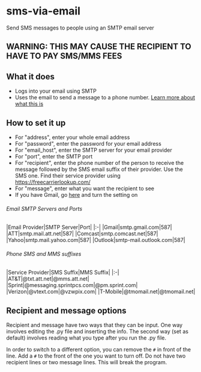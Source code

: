 # sms-via-email
Send SMS messages to people using an SMTP email server
## WARNING: THIS MAY CAUSE THE RECIPIENT TO HAVE TO PAY SMS/MMS FEES
## What it does
- Logs into your email using SMTP
- Uses the email to send a message to a phone number. [Learn more about what this is](https://www.att.com/esupport/article.html#!/wireless/KM1061254)

## How to set it up
- For "address", enter your whole email address
- For "password", enter the password for your email address
- For "email_host", enter the SMTP server for your email provider
- For "port", enter the SMTP port
- For "recipient", enter the phone number of the person to receive the message followed by the SMS email suffix of their provider. Use the SMS one. Find their service provider using https://freecarrierlookup.com/
- For "message", enter what you want the recipient to see
- If you have Gmail, go [here](https://www.google.com/settings/security/lesssecureapps) and turn the setting on

###### Email SMTP Servers and Ports
|Email Provider|SMTP Server|Port|
|:-|
|Gmail|smtp.gmail.com|587|
|ATT|smtp.mail.att.net|587|
|Comcast|smtp.comcast.net|587|
|Yahoo|smtp.mail.yahoo.com|587|
|Outlook|smtp-mail.outlook.com|587|

###### Phone SMS and MMS suffixes
|Service Provider|SMS Suffix|MMS Suffix|
|:-|
|AT&T|@txt.att.net|@mms.att.net|
|Sprint|@messaging.sprintpcs.com|@pm.sprint.com|
|Verizon|@vtext.com|@vzwpix.com|
|T-Mobile|@tmomail.net|@tmomail.net|

## Recipient and message options
Recipient and message have two ways that they can be input. One way involves editing the .py file and inserting the info. The second way (set as default) involves reading what you type after you run the .py file.

In order to switch to a different option, you can remove the `#` in front of the line. Add a `#` to the front of the one you want to turn off. Do not have two recipient lines or two message lines. This will break the program.

